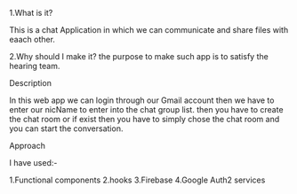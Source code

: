 1.What is it?

This is a chat Application in which we can communicate and share files with eaach other.

2.Why should I make it?
the purpose to make such app is to satisfy the hearing team.

Description

In this web app we can login through our Gmail account then we have to enter our nicName to enter into the chat group list.
then you have to create the chat room or if exist then you have to simply chose the chat room and you can start the conversation.

Approach

I have used:-

1.Functional components
2.hooks
3.Firebase
4.Google Auth2 services
